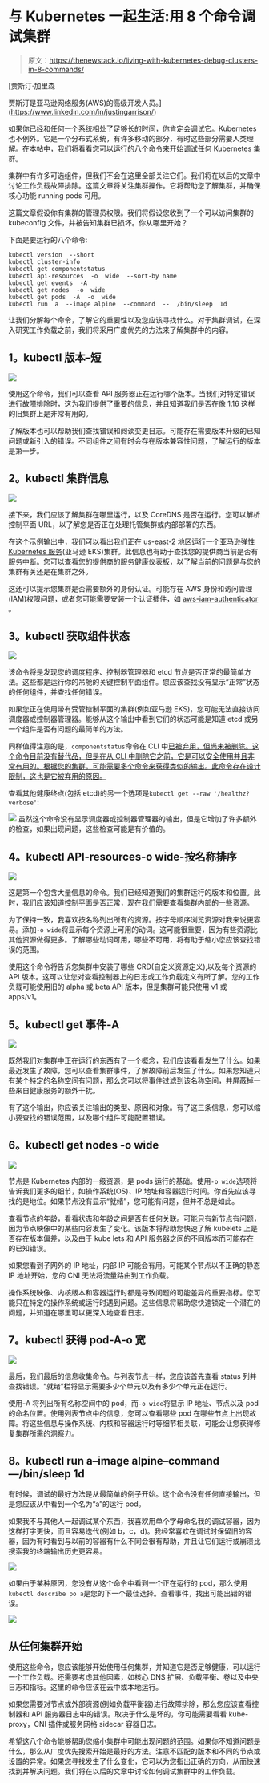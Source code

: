 # 与 Kubernetes 一起生活:用 8 个命令调试集群

> 原文：<https://thenewstack.io/living-with-kubernetes-debug-clusters-in-8-commands/>

[](https://www.linkedin.com/in/justingarrison/)

 [贾斯汀·加里森

贾斯汀是亚马逊网络服务(AWS)的高级开发人员。](https://www.linkedin.com/in/justingarrison/) [](https://www.linkedin.com/in/justingarrison/)

如果你已经和任何一个系统相处了足够长的时间，你肯定会调试它。Kubernetes 也不例外。它是一个分布式系统，有许多移动的部分，有时这些部分需要人类理解。在本帖中，我们将看看您可以运行的八个命令来开始调试任何 Kubernetes 集群。

集群中有许多可选组件，但我们不会在这里全部关注它们。我们将在以后的文章中讨论工作负载故障排除。这篇文章将关注集群操作。它将帮助您了解集群，并确保核心功能 running pods 可用。

这篇文章假设你有集群的管理员权限。我们将假设您收到了一个可以访问集群的 kubeconfig 文件，并被告知集群已损坏。你从哪里开始？

下面是要运行的八个命令:

```
kubectl version  --short
kubectl cluster-info
kubectl get componentstatus
kubectl api-resources  -o  wide  --sort-by name
kubectl get events  -A
kubectl get nodes  -o  wide
kubectl get pods  -A  -o  wide
kubectl run  a  --image alpine  --command  --  /bin/sleep  1d

```

让我们分解每个命令，了解它的重要性以及您应该寻找什么。对于集群调试，在深入研究工作负载之前，我们将采用广度优先的方法来了解集群中的内容。

## **1。kubectl 版本–短**

![](img/6c3f94ff5237ce39aac2a3d169158c9f.png)

使用这个命令，我们可以查看 API 服务器正在运行哪个版本。当我们对特定错误进行故障排除时，这为我们提供了重要的信息，并且知道我们是否在像 1.16 这样的旧集群上是非常有用的。

了解版本也可以帮助我们查找错误和阅读变更日志。可能存在需要版本升级的已知问题或新引入的错误。不同组件之间有时会存在版本兼容性问题，了解运行的版本是第一步。

## **2。kubectl 集群信息**

![](img/c3bc8ac856b4bafdef51fffef1a34f3f.png)

接下来，我们应该了解集群在哪里运行，以及 CoreDNS 是否在运行。您可以解析控制平面 URL，以了解您是否正在处理托管集群或内部部署的东西。

在这个示例输出中，我们可以看出我们正在 us-east-2 地区运行一个[亚马逊弹性 Kubernetes 服务](https://aws.amazon.com/eks/)(亚马逊 EKS)集群。此信息也有助于查找您的提供商当前是否有服务中断。您可以查看您的提供商的[服务健康仪表板](https://status.aws.amazon.com/)，以了解当前的问题是与您的集群有关还是在集群之外。

这还可以提示您集群是否需要额外的身份认证。可能存在 AWS 身份和访问管理(IAM)权限问题，或者您可能需要安装一个认证插件，如 [aws-iam-authenticator](https://docs.aws.amazon.com/eks/latest/userguide/install-aws-iam-authenticator.html) 。

## **3。kubectl 获取组件状态**

![](img/66fec1e079e8f32b13e36b1e40dba037.png)

该命令将是发现您的调度程序、控制器管理器和 etcd 节点是否正常的最简单方法。这些都是运行你的吊舱的关键控制平面组件。您应该查找没有显示“正常”状态的任何组件，并查找任何错误。

如果您正在使用带有受管控制平面的集群(例如亚马逊 EKS)，您可能无法直接访问调度器或控制器管理器。能够从这个输出中看到它们的状态可能是知道 etcd 或另一个组件是否有问题的最简单的方法。

同样值得注意的是，`componentstatus`命令在 CLI 中[已被弃用，但尚未被删除。这个命令目前没有替代品，但是在从 CLI 中删除它之前，它是可以安全使用并且非常有用的。根据您的集群，可能需要多个命令来获得类似的输出。此命令存在设计限制，这也是它被弃用的原因。](https://github.com/kubernetes/enhancements/issues/553)

查看其他健康终点(包括 etcd)的另一个选项是`kubectl get --raw '/healthz?verbose'`:

![](img/fb536edbfe5ba27e65adebb8572da7e9.png)
虽然这个命令没有显示调度器或控制器管理器的输出，但是它增加了许多额外的检查，如果出现问题，这些检查可能是有价值的。

## **4。kubectl API-resources-o wide-按名称排序**

![](img/cb0a12cd44c4d69b2cde19a08e0922a5.png)

这是第一个包含大量信息的命令。我们已经知道我们的集群运行的版本和位置。此时，我们应该知道控制平面是否正常，现在我们需要查看集群内部的一些资源。

为了保持一致，我喜欢按名称列出所有的资源。按字母顺序浏览资源对我来说更容易。添加`-o wide`将显示每个资源上可用的动词。这可能很重要，因为有些资源比其他资源做得更多。了解哪些动词可用，哪些不可用，将有助于缩小您应该查找错误的范围。

使用这个命令将告诉您集群中安装了哪些 CRD(自定义资源定义),以及每个资源的 API 版本。这可以让您对查看控制器上的日志或工作负载定义有所了解。您的工作负载可能使用旧的 alpha 或 beta API 版本，但是集群可能只使用 v1 或 apps/v1。

## **5。kubectl get 事件-A**

![](img/b197426dceea6cc75053f823fe3450bc.png)

既然我们对集群中正在运行的东西有了一个概念，我们应该看看发生了什么。如果最近发生了故障，您可以查看集群事件，了解故障前后发生了什么。如果您知道只有某个特定的名称空间有问题，那么您可以将事件过滤到该名称空间，并屏蔽掉一些来自健康服务的额外干扰。

有了这个输出，你应该关注输出的类型、原因和对象。有了这三条信息，您可以缩小要查找的错误范围，以及哪个组件可能配置错误。

## **6。kubectl get nodes -o wide**

![](img/edb9bbf558831fffd13b44f4b54697f4.png)

节点是 Kubernetes 内部的一级资源，是 pods 运行的基础。使用`-o wide`选项将告诉我们更多的细节，如操作系统(OS)、IP 地址和容器运行时间。你首先应该寻找的是地位。如果节点没有显示“就绪”，您可能有问题，但并不总是如此。

查看节点的年龄，看看状态和年龄之间是否有任何关联。可能只有新节点有问题，因为节点映像中的某些内容发生了变化。该版本将帮助您快速了解 kubelets 上是否存在版本偏差，以及由于 kube lets 和 API 服务器之间的不同版本而可能存在的已知错误。

如果您看到子网外的 IP 地址，内部 IP 可能会有用。可能某个节点以不正确的静态 IP 地址开始，您的 CNI 无法将流量路由到工作负载。

操作系统映像、内核版本和容器运行时都是导致问题的可能差异的重要指标。您可能只在特定的操作系统或运行时遇到问题。这些信息将帮助您快速锁定一个潜在的问题，并知道在哪里可以更深入地查看日志。

## **7。kubectl 获得 pod-A-o 宽**

![](img/b137df3da5b60e5eba1cd18e90aac3f7.png)

最后，我们最后的信息收集命令。与列表节点一样，您应该首先查看 status 列并查找错误。“就绪”栏将显示需要多少个单元以及有多少个单元正在运行。

使用-A 将列出所有名称空间中的 pod，而`-o wide`将显示 IP 地址、节点以及 pod 的命名位置。使用列表节点中的信息，您可以查看哪些 pod 在哪些节点上出现故障。将这些信息与操作系统、内核和容器运行时等细节相关联，可能会让您获得修复集群所需的洞察力。

## **8。kubectl run a–image alpine–command—/bin/sleep 1d**

有时候，调试的最好方法是从最简单的例子开始。这个命令没有任何直接输出，但是您应该从中看到一个名为“a”的运行 pod。

如果我不与其他人一起调试某个东西，我喜欢用单个字母命名我的调试容器，因为这样打字更快，而且容易迭代(例如 b，c，d)。我经常喜欢在调试时保留旧的容器，因为有时看到与以前的容器有什么不同会很有帮助，并且让它们运行或崩溃比搜索我的终端输出历史更容易。

![](img/b32564ebc319123bf95f3d1a107cb590.png)

如果由于某种原因，您没有从这个命令中看到一个正在运行的 pod，那么使用`kubectl describe po a`是您的下一个最佳选择。查看事件，找出可能出错的错误。

![](img/d61895eac3239499ffef35120498a45b.png)

## **从任何集群开始**

使用这些命令，您应该能够开始使用任何集群，并知道它是否足够健康，可以运行一个工作负载。还需要考虑其他因素，如核心 DNS 扩展、负载平衡、卷以及中央日志和指标。这里的命令应该在云中或本地运行。

如果您需要对节点或外部资源(例如负载平衡器)进行故障排除，那么您应该查看控制器和 API 服务器日志中的错误。取决于什么是坏的，你可能需要看看 kube-proxy，CNI 插件或服务网格 sidecar 容器日志。

希望这八个命令能够帮助您缩小集群中可能出现问题的范围。如果你不知道问题是什么，那么从广度优先搜索开始是最好的方法。注意不匹配的版本和不同的节点或设置的异常。如果您寻找发生了什么变化，它可以为您指出正确的方向，从而快速找到并解决问题。我们将在以后的文章中讨论如何调试集群中的工作负载。

<svg xmlns:xlink="http://www.w3.org/1999/xlink" viewBox="0 0 68 31" version="1.1"><title>Group</title> <desc>Created with Sketch.</desc></svg>